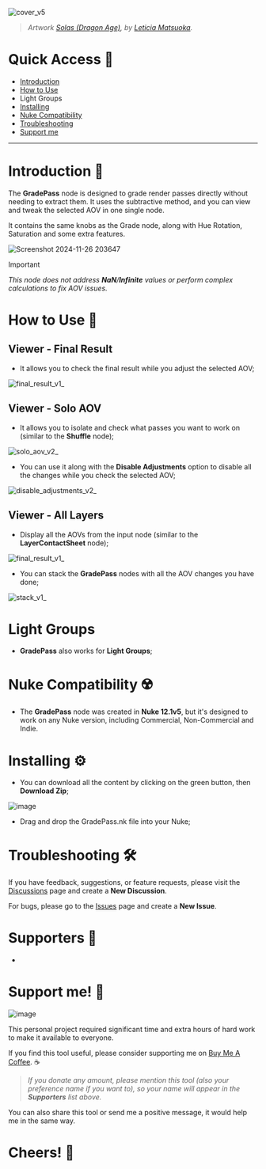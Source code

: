 ![cover_v5](https://github.com/user-attachments/assets/310c16e7-2176-4ae6-bbea-c2b4fc2e35ec)

> _Artwork [Solas (Dragon Age)](https://www.artstation.com/artwork/P66RP8), by [Leticia Matsuoka](https://leticiamatsuoka.com/)._

# Quick Access 🔗
- [Introduction](https://github.com/danilodelucio/GradePass?tab=readme-ov-file#introduction-)
- [How to Use](https://github.com/danilodelucio/GradePass?tab=readme-ov-file#how-to-use-)
- Light Groups
- [Installing](https://github.com/danilodelucio/GradePass?tab=readme-ov-file#installing-%EF%B8%8F)
- [Nuke Compatibility](https://github.com/danilodelucio/GradePass?tab=readme-ov-file#nuke-compatibility-%EF%B8%8F)
- [Troubleshooting](https://github.com/danilodelucio/GradePass?tab=readme-ov-file#troubleshooting-%EF%B8%8F)
- [Support me](https://github.com/danilodelucio/GradePass?tab=readme-ov-file#support-me-)

---

# Introduction 📝
The **GradePass** node is designed to grade render passes directly without needing to extract them. It uses the subtractive method, and you can view and tweak the selected AOV in one single node.

It contains the same knobs as the Grade node, along with Hue Rotation, Saturation and some extra features.

![Screenshot 2024-11-26 203647](https://github.com/user-attachments/assets/44bfe902-7b61-4f73-a59e-9fa0efec1c69)

> [!IMPORTANT]
> _This node does not address **NaN**/**Infinite** values or perform complex calculations to fix AOV issues._

# How to Use 📖

<h2>Viewer - Final Result</h2>

- It allows you to check the final result while you adjust the selected AOV;

![final_result_v1_](https://github.com/user-attachments/assets/8d15b4f2-42ff-4564-b049-a703e5471a7b)

<h2>Viewer - Solo AOV</h2>

- It allows you to isolate and check what passes you want to work on (similar to the **Shuffle** node);

![solo_aov_v2_](https://github.com/user-attachments/assets/a370995b-abb5-467e-863e-f408239b6030)

- You can use it along with the **Disable Adjustments** option to disable all the changes while you check the selected AOV;

![disable_adjustments_v2_](https://github.com/user-attachments/assets/b7e70805-1a90-4938-b155-3c1444ae3994)

<h2>Viewer - All Layers</h2>

- Display all the AOVs from the input node (similar to the **LayerContactSheet** node);

![final_result_v1_](https://github.com/user-attachments/assets/4879331f-abb0-4fce-9622-f69b4e8715c2)

- You can stack the **GradePass** nodes with all the AOV changes you have done;

![stack_v1_](https://github.com/user-attachments/assets/983e4494-feaa-4ac1-944e-8b1d7d055223)

# Light Groups

- **GradePass** also works for **Light Groups**;


# Nuke Compatibility ☢️

- The **GradePass** node was created in **Nuke 12.1v5**, but it's designed to work on any Nuke version, including Commercial, Non-Commercial and Indie.

# Installing ⚙️

- You can download all the content by clicking on the green button, then **Download Zip**;

![image](https://github.com/user-attachments/assets/4fd1b030-6d93-4b15-8d88-c9f661d75119)

- Drag and drop the GradePass.nk file into your Nuke;

# Troubleshooting 🛠️

If you have feedback, suggestions, or feature requests, please visit the [Discussions](https://github.com/danilodelucio/GradePass/discussions) page and create a **New Discussion**.

For bugs, please go to the [Issues](https://github.com/danilodelucio/GradePass/issues) page and create a **New Issue**.

# Supporters 💪
-

# Support me! 🥺

![image](https://github.com/user-attachments/assets/271b46ae-183f-4918-8e11-14b3cbf0fb5b)

This personal project required significant time and extra hours of hard work to make it available to everyone.

If you find this tool useful, please consider supporting me on [Buy Me A Coffee](https://buymeacoffee.com/danilodelucio). ☕

> _If you donate any amount, please mention this tool (also your preference name if you want to), so your name will appear in the **Supporters** list above._

You can also share this tool or send me a positive message, it would help me in the same way.

# Cheers! 🥂
